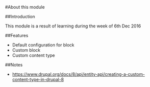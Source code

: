 #About this module

##Introduction

This module is a result of learning during the week of 6th Dec 2016

##Features

- Default configuration for block
- Custom block
- Custom content type

##Notes

- https://www.drupal.org/docs/8/api/entity-api/creating-a-custom-content-type-in-drupal-8